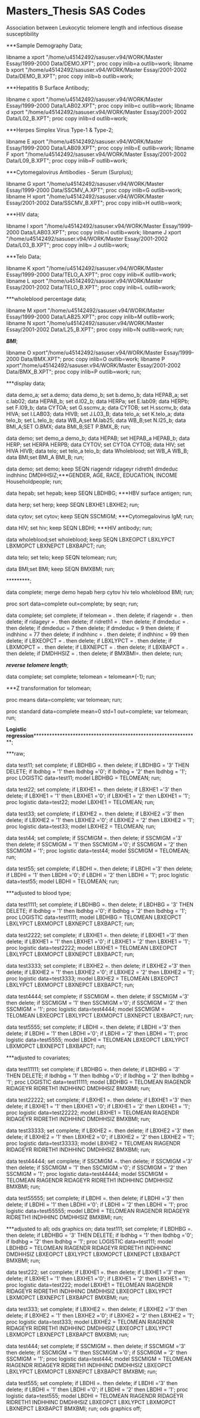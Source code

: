 # Masters_Thesis SAS Codes
Association between Leukocytic telomere length and infectious disease susceptibility

***Sample Demography Data;

libname a xport "/home/u45142492/sasuser.v94/WORK/Master Essay/1999-2000 Data/DEMO.XPT";
proc copy inlib=a outlib=work;
libname b xport "/home/u45142492/sasuser.v94/WORK/Master Essay/2001-2002 Data/DEMO_B.XPT";
proc copy inlib=b outlib=work;

***Hepatitis B Surface Antibody;

libname c xport "/home/u45142492/sasuser.v94/WORK/Master Essay/1999-2000 Data/LAB02.XPT";
proc copy inlib=c outlib=work;
libname d xport "/home/u45142492/sasuser.v94/WORK/Master Essay/2001-2002 Data/L02_B.XPT";
proc copy inlib=d outlib=work;

***Herpes Simplex Virus Type-1 & Type-2;

libname E xport "/home/u45142492/sasuser.v94/WORK/Master Essay/1999-2000 Data/LAB09.XPT";
proc copy inlib=E outlib=work;
libname F xport "/home/u45142492/sasuser.v94/WORK/Master Essay/2001-2002 Data/L09_B.XPT";
proc copy inlib=F outlib=work;

***Cytomegalovirus Antibodies - Serum (Surplus);

libname G xport "/home/u45142492/sasuser.v94/WORK/Master Essay/1999-2000 Data/SSCMV_A.XPT";
proc copy inlib=G outlib=work;
libname H xport "/home/u45142492/sasuser.v94/WORK/Master Essay/2001-2002 Data/SSCMV_B.XPT";
proc copy inlib=H outlib=work;

***HIV data;

libname I xport "/home/u45142492/sasuser.v94/WORK/Master Essay/1999-2000 Data/LAB03.XPT";
proc copy inlib=I outlib=work;
libname J xport "/home/u45142492/sasuser.v94/WORK/Master Essay/2001-2002 Data/L03_B.XPT";
proc copy inlib= J outlib=work;

***Telo Data;

libname K xport "/home/u45142492/sasuser.v94/WORK/Master Essay/1999-2000 Data/TELO_A.XPT";
proc copy inlib=K outlib=work;
libname L xport "/home/u45142492/sasuser.v94/WORK/Master Essay/2001-2002 Data/TELO_B.XPT";
proc copy inlib=L outlib=work;

***wholeblood percentage data;

libname M xport "/home/u45142492/sasuser.v94/WORK/Master Essay/1999-2000 Data/LAB25.XPT";
proc copy inlib=M outlib=work;
libname N xport "/home/u45142492/sasuser.v94/WORK/Master Essay/2001-2002 Data/L25_B.XPT";
proc copy inlib=N outlib=work;
run;

***BMI***;

libname O xport"/home/u45142492/sasuser.v94/WORK/Master Essay/1999-2000 Data/BMX.XPT";
proc copy inlib=O outlib=work;
libname P xport"/home/u45142492/sasuser.v94/WORK/Master Essay/2001-2002 Data/BMX_B.XPT";
proc copy inlib=P outlib=work;
run;

***display data;

data demo_a; set a.demo;
data demo_b; set b.demo_b;
data HEPAB_a; set c.lab02;
data HEPAB_b; set d.l02_b;
data HERPa; set E.lab09;
data HERPb; set F.l09_b;
data CYTOA; set G.sscmv_a;
data CYTOB; set H.sscmv_b;
data HIVA; set I.LAB03;
data HIVB; set J.L03_B;
data telo_a; set K.telo_a;
data telo_b; set L.telo_b;
data WB_A;set M.lab25;
data WB_B;set N.l25_b;
data BMI_A;SET O.BMX;
data BMI_B;SET P.BMX_B;
run;

data demo; set demo_a demo_b;
data HEPAB; set HEPAB_a HEPAB_b;
data HERP; set HERPA HERPB;
data CYTOV; set CYTOA CYTOB;
data HIV; set HIVA HIVB;
data telo; set telo_a telo_b;
data Wholeblood; set WB_A WB_B;
data BMI;set BMI_A BMI_B;
run;

data demo; set demo;
keep SEQN riagendr ridageyr ridreth1 dmdeduc indhhinc DMDHHSIZ;***GENDER, AGE, RACE, EDUCATION, INCOME Householdpeople;
run;

data hepab; set hepab;
keep SEQN LBDHBG;   ***HBV surface antigen;
run;

data herp; set herp;
keep SEQN LBXHE1 LBXHE2;
run;

data cytov; set cytov;
keep SEQN SSCMIGM;   ***Cytomegalovirus IgM;
run;

data HIV; set hiv;
keep SEQN LBDHI;   ***HIV antibody;
run;

data wholeblood;set wholeblood;
keep SEQN LBXEOPCT LBXLYPCT LBXMOPCT LBXNEPCT LBXBAPCT;
run;

data telo; set telo;
keep SEQN telomean;
run;

data BMI;set BMI;
keep SEQN BMXBMI;
run;


*********;

data complete;
merge demo hepab herp cytov hiv telo wholeblood BMI;
run;

proc sort data=complete out=complete;
by seqn;
run;

data complete; set complete;
if telomean = . then delete;
if riagendr = . then delete;
if ridageyr = . then delete; 
if ridreth1 = . then delete;
if dmdeduc = . then delete;
if dmdeduc = 7 then delete;
if dmdeduc = 9 then delete;
if indhhinc = 77 then delete;
if indhhinc = . then delete;
if indhhinc = 99 then delete;
if LBXEOPCT = . then delete;
if LBXLYPCT = . then delete;
if LBXMOPCT = . then delete;
if LBXNEPCT = . then delete;
if LBXBAPCT = . then delete;
if DMDHHSIZ = . then delete;
if BMXBMI=. then delete;
run;

***reverse telomere length***;

data complete;
set complete;
telomean = telomean*(-1);
run; 

***Z transformation for telomean;

proc means data=complete;
var telomean;
run;

proc standard data=complete mean=0 std=1
out=complete;
var telomean;
run;



**Logistic regression*****************************************************************;

***raw;

data test11; set complete;
if LBDHBG =. then delete;
if LBDHBG = '3' THEN DELETE;
if lbdhbg = '1' then lbdhbg ='0';
if lbdhbg = '2' then lbdhbg = '1';
proc LOGISTIC data=test11;
model LBDHBG = TELOMEAN;
run;

data test22; set complete;
if LBXHE1 =. then delete;
if LBXHE1 ='3' then delete;
if LBXHE1 = '1' then LBXHE1 ='0';
if LBXHE1 = '2' then LBXHE1 = '1';
proc logistic data=test22;
model LBXHE1 = TELOMEAN;
run;

data test33; set complete;
if LBXHE2 =. then delete;
if LBXHE2 ='3' then delete;
if LBXHE2 = '1' then LBXHE2 ='0';
if LBXHE2 = '2' then LBXHE2 = '1';
proc logistic data=test33;
model LBXHE2 = TELOMEAN;
run;

data test44; set complete;
if SSCMIGM =. then delete;
if SSCMIGM ='3' then delete;
if SSCMIGM = '1' then SSCMIGM ='0';
if SSCMIGM = '2' then SSCMIGM = '1';
proc logistic data=test44;
model SSCMIGM = TELOMEAN;
run;

data test55; set complete;
if LBDHI =. then delete;
if LBDHI ='3' then delete;
if LBDHI = '1' then LBDHI ='0';
if LBDHI = '2' then LBDHI = '1';
proc logistic data=test55;
model LBDHI = TELOMEAN;
run;

***adjusted to blood type;


data test1111; set complete;
if LBDHBG =. then delete;
if LBDHBG = '3' THEN DELETE;
if lbdhbg = '1' then lbdhbg ='0';
if lbdhbg = '2' then lbdhbg = '1';
proc LOGISTIC data=test1111;
model LBDHBG = TELOMEAN LBXEOPCT LBXLYPCT LBXMOPCT LBXNEPCT LBXBAPCT;
run;

data test2222; set complete;
if LBXHE1 =. then delete;
if LBXHE1 ='3' then delete;
if LBXHE1 = '1' then LBXHE1 ='0';
if LBXHE1 = '2' then LBXHE1 = '1';
proc logistic data=test2222;
model LBXHE1 = TELOMEAN LBXEOPCT LBXLYPCT LBXMOPCT LBXNEPCT LBXBAPCT;
run;

data test3333; set complete;
if LBXHE2 =. then delete;
if LBXHE2 ='3' then delete;
if LBXHE2 = '1' then LBXHE2 ='0';
if LBXHE2 = '2' then LBXHE2 = '1';
proc logistic data=test3333;
model LBXHE2 = TELOMEAN LBXEOPCT LBXLYPCT LBXMOPCT LBXNEPCT LBXBAPCT;
run;

data test4444; set complete;
if SSCMIGM =. then delete;
if SSCMIGM ='3' then delete;
if SSCMIGM = '1' then SSCMIGM ='0';
if SSCMIGM = '2' then SSCMIGM = '1';
proc logistic data=test4444;
model SSCMIGM = TELOMEAN LBXEOPCT LBXLYPCT LBXMOPCT LBXNEPCT LBXBAPCT;
run;

data test5555; set complete;
if LBDHI =. then delete;
if LBDHI ='3' then delete;
if LBDHI = '1' then LBDHI ='0';
if LBDHI = '2' then LBDHI = '1';
proc logistic data=test5555;
model LBDHI = TELOMEAN LBXEOPCT LBXLYPCT LBXMOPCT LBXNEPCT LBXBAPCT;
run;

***adjusted to covariates;


data test11111; set complete;
if LBDHBG =. then delete;
if LBDHBG = '3' THEN DELETE;
if lbdhbg = '1' then lbdhbg ='0';
if lbdhbg = '2' then lbdhbg = '1';
proc LOGISTIC data=test11111;
model LBDHBG = TELOMEAN RIAGENDR RIDAGEYR RIDRETH1 INDHHINC DMDHHSIZ BMXBMI;
run;

data test22222; set complete;
if LBXHE1 =. then delete;
if LBXHE1 ='3' then delete;
if LBXHE1 = '1' then LBXHE1 ='0';
if LBXHE1 = '2' then LBXHE1 = '1';
proc logistic data=test22222;
model LBXHE1 = TELOMEAN RIAGENDR RIDAGEYR RIDRETH1 INDHHINC DMDHHSIZ BMXBMI;
run;

data test33333; set complete;
if LBXHE2 =. then delete;
if LBXHE2 ='3' then delete;
if LBXHE2 = '1' then LBXHE2 ='0';
if LBXHE2 = '2' then LBXHE2 = '1';
proc logistic data=test33333;
model LBXHE2 = TELOMEAN RIAGENDR RIDAGEYR RIDRETH1 INDHHINC DMDHHSIZ BMXBMI;
run;

data test44444; set complete;
if SSCMIGM =. then delete;
if SSCMIGM ='3' then delete;
if SSCMIGM = '1' then SSCMIGM ='0';
if SSCMIGM = '2' then SSCMIGM = '1';
proc logistic data=test44444;
model SSCMIGM = TELOMEAN RIAGENDR RIDAGEYR RIDRETH1 INDHHINC DMDHHSIZ BMXBMI;
run;

data test55555; set complete;
if LBDHI =. then delete;
if LBDHI ='3' then delete;
if LBDHI = '1' then LBDHI ='0';
if LBDHI = '2' then LBDHI = '1';
proc logistic data=test55555;
model LBDHI = TELOMEAN RIAGENDR RIDAGEYR RIDRETH1 INDHHINC DMDHHSIZ BMXBMI;
run;

***adjusted to all;
ods graphics on;
data test111; set complete;
if LBDHBG =. then delete;
if LBDHBG = '3' THEN DELETE;
if lbdhbg = '1' then lbdhbg ='0';
if lbdhbg = '2' then lbdhbg = '1';
proc LOGISTIC data=test111;
model LBDHBG = TELOMEAN RIAGENDR RIDAGEYR RIDRETH1 INDHHINC DMDHHSIZ LBXEOPCT LBXLYPCT LBXMOPCT LBXNEPCT LBXBAPCT BMXBMI;
run;

data test222; set complete;
if LBXHE1 =. then delete;
if LBXHE1 ='3' then delete;
if LBXHE1 = '1' then LBXHE1 ='0';
if LBXHE1 = '2' then LBXHE1 = '1';
proc logistic data=test222;
model LBXHE1 = TELOMEAN RIAGENDR RIDAGEYR RIDRETH1 INDHHINC DMDHHSIZ LBXEOPCT LBXLYPCT LBXMOPCT LBXNEPCT LBXBAPCT BMXBMI;
run;

data test333; set complete;
if LBXHE2 =. then delete;
if LBXHE2 ='3' then delete;
if LBXHE2 = '1' then LBXHE2 ='0';
if LBXHE2 = '2' then LBXHE2 = '1';
proc logistic data=test333;
model LBXHE2 = TELOMEAN RIAGENDR RIDAGEYR RIDRETH1 INDHHINC DMDHHSIZ LBXEOPCT LBXLYPCT LBXMOPCT LBXNEPCT LBXBAPCT BMXBMI;
run;

data test444; set complete;
if SSCMIGM =. then delete;
if SSCMIGM ='3' then delete;
if SSCMIGM = '1' then SSCMIGM ='0';
if SSCMIGM = '2' then SSCMIGM = '1';
proc logistic data=test444;
model SSCMIGM = TELOMEAN RIAGENDR RIDAGEYR RIDRETH1 INDHHINC DMDHHSIZ LBXEOPCT LBXLYPCT LBXMOPCT LBXNEPCT LBXBAPCT BMXBMI;
run;

data test555; set complete;
if LBDHI =. then delete;
if LBDHI ='3' then delete;
if LBDHI = '1' then LBDHI ='0';
if LBDHI = '2' then LBDHI = '1';
proc logistic data=test555;
model LBDHI = TELOMEAN RIAGENDR RIDAGEYR RIDRETH1 INDHHINC DMDHHSIZ LBXEOPCT LBXLYPCT LBXMOPCT LBXNEPCT LBXBAPCT BMXBMI; 
run;
 ods graphics off;
